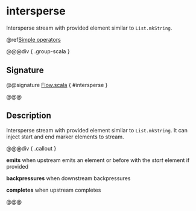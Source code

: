 # intersperse

Intersperse stream with provided element similar to `List.mkString`.

@ref[Simple operators](../index.md#simple-operators)

@@@div { .group-scala }

## Signature

@@signature [Flow.scala](/akka-stream/src/main/scala/akka/stream/scaladsl/Flow.scala) { #intersperse }

@@@

## Description

Intersperse stream with provided element similar to `List.mkString`. It can inject start and end marker elements to stream.


@@@div { .callout }

**emits** when upstream emits an element or before with the *start* element if provided

**backpressures** when downstream backpressures

**completes** when upstream completes

@@@

